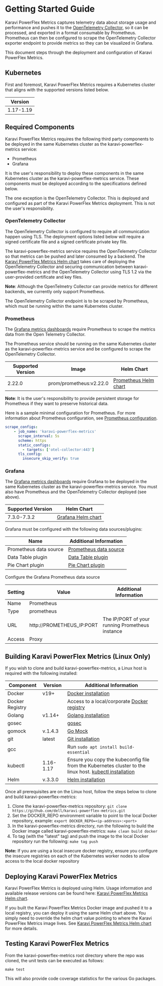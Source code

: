 <!--
Copyright (c) 2020 Dell Inc., or its subsidiaries. All Rights Reserved.

Licensed under the Apache License, Version 2.0 (the "License");
you may not use this file except in compliance with the License.
You may obtain a copy of the License at

    http://www.apache.org/licenses/LICENSE-2.0
-->

# Getting Started Guide

Karavi PowerFlex Metrics captures telemetry data about storage usage and performance and pushes it to the [OpenTelemetry Collector](https://github.com/open-telemetry/opentelemetry-collector), so it can be processed, and exported in a format consumable by Prometheus.  Prometheus can then be configured to scrape the OpenTelemetry Collector exporter endpoint to provide metrics so they can be visualized in Grafana.  

This document steps through the deployment and configuration of Karavi PowerFlex Metrics.

## Kubernetes

First and foremost, Karavi PowerFlex Metrics requires a Kubernetes cluster that aligns with the supported versions listed below.

| Version   |
| --------- |
| 1.17-1.19 |

## Required Components

Karavi PowerFlex Metrics requires the following third party components to be deployed in the same Kubernetes cluster as the karavi-powerflex-metrics service:

* Prometheus
* Grafana

It is the user's responsibility to deploy these components in the same Kubernetes cluster as the karavi-powerflex-metrics service.  These components must be deployed according to the specifications defined below.

The one exception is the OpenTelemetry Collector.  This is deployed and configured as part of the Karavi PowerFlex Metrics deployment.  This is not the user's responsibility.

### OpenTelemetry Collector

The OpenTelemetry Collector is configured to require all communication happen using TLS.  The deployment options listed below will require a signed certificate file and a signed certificate private key file.

The karavi-powerflex-metrics service requires the OpenTelemetry Collector so that metrics can be pushed and later consumed by a backend. The [Karavi PowerFlex Metrics Helm chart](https://github.com/dell/helm-charts/tree/main/charts/karavi-powerflex-metrics) takes care of deploying the OpenTelemetry Collector and securing communication between karavi-powerflex-metrics and the OpenTelemetry Collector using TLS 1.2 via the user-provided certificate and key files.

**Note**: Although the OpenTelmetry Collector can provide metrics for different backends, we currently only support Prometheus.

The OpenTelemetry Collector endpoint is to be scraped by Prometheus, which must be running within the same Kubernetes cluster.

### Prometheus

The [Grafana metrics dashboards](../grafana/dashboards/powerflex) require Prometheus to scrape the metrics data from the Open Telemetry Collector.

The Prometheus service should be running on the same Kubernetes cluster as the karavi-powerflex-metrics service and be configured to scrape the OpenTelemetry Collector.

| Supported Version | Image                   | Helm Chart                                                   |
| ----------------- | ----------------------- | ------------------------------------------------------------ |
| 2.22.0           | prom/prometheus:v2.22.0 | [Prometheus Helm chart](https://github.com/prometheus-community/helm-charts/tree/main/charts/prometheus) |

**Note**: It is the user's responsibility to provide persistent storage for Prometheus if they want to preserve historical data.

Here is a sample minimal configuration for Prometheus. For more information about Prometheus configuration, see [Prometheus configuration](https://prometheus.io/docs/prometheus/latest/configuration/configuration/#configuration).

```yaml
scrape_configs:
    - job_name: 'karavi-powerflex-metrics'
      scrape_interval: 5s
      scheme: https
      static_configs:
        - targets: ['otel-collector:443']
      tls_config:
        insecure_skip_verify: true
```

### Grafana

The [Grafana metrics dashboards](../grafana/dashboards/powerflex) require Grafana to be deployed in the same Kubernetes cluster as the karavi-powerflex-metrics service. You must also have Prometheus and the OpenTelemetry Collector deployed (see above).

| Supported Version | Helm Chart                                                |
| ----------------- | --------------------------------------------------------- |
| 7.3.0-7.3.2       | [Grafana Helm chart](https://github.com/grafana/helm-charts/tree/main/charts/grafana) |

Grafana must be configured with the following data sources/plugins:

| Name                   | Additional Information                                                     |
| ---------------------- | -------------------------------------------------------------------------- |
| Prometheus data source | [Prometheus data source](https://grafana.com/docs/grafana/latest/features/datasources/prometheus/)   |
| Data Table plugin      | [Data Table plugin](https://grafana.com/grafana/plugins/briangann-datatable-panel/installation) |
| Pie Chart plugin       | [Pie Chart plugin](https://grafana.com/grafana/plugins/grafana-piechart-panel)                 |

Configure the Grafana Prometheus data source

| Setting | Value                     | Additional Information                          |
| ------- | ------------------------- | ----------------------------------------------- |
| Name    | Prometheus                |                                                 |
| Type    | prometheus                |                                                 |
| URL     | http://PROMETHEUS_IP:PORT | The IP/PORT of your running Prometheus instance |
| Access  | Proxy                     |                                                 |

## Building Karavi PowerFlex Metrics (Linux Only)

If you wish to clone and build karavi-powerflex-metrics, a Linux host is required with the following installed:

| Component       | Version   | Additional Information                                                                                                                     |
| --------------- | --------- | ------------------------------------------------------------------------------------------------------------------------------------------ |
| Docker          | v19+      | [Docker installation](https://docs.docker.com/engine/install/)                                                                                                    |
| Docker Registry |           | Access to a local/corporate [Docker registry](https://docs.docker.com/registry/)                                                           |
| Golang          | v1.14+    | [Golang installation](https://github.com/travis-ci/gimme)                                                                                                         |
| gosec           |           | [gosec](https://github.com/securego/gosec)                                                                                                          |
| gomock          | v.1.4.3   | [Go Mock](https://github.com/golang/mock)                                                                                                             |
| git             | latest    | [Git installation](https://git-scm.com/book/en/v2/Getting-Started-Installing-Git)                                                                              |
| gcc             |           | Run ```sudo apt install build-essential```                                                                                                 |
| kubectl         | 1.16-1.17 | Ensure you copy the kubeconfig file from the Kubernetes cluster to the linux host. [kubectl installation](https://kubernetes.io/docs/tasks/tools/install-kubectl/) |
| Helm            | v.3.3.0   | [Helm installation](https://helm.sh/docs/intro/install/)                                                                                                        |

Once all prerequisites are on the Linux host, follow the steps below to clone and build karavi-powerflex-metrics:

1. Clone the karavi-powerflex-metrics repository: `git clone https://github.com/dell/karavi-powerflex-metrics.git`
1. Set the DOCKER_REPO environment variable to point to the local Docker repository, example: `export DOCKER_REPO=<ip-address>:<port>`
1. In the karavi-powerflex-metrics directory, run the following to build the Docker image called karavi-powerflex-metrics: `make clean build docker`
1. To tag (with the "latest" tag) and push the image to the local Docker repository run the following: `make tag push`

__Note:__ If you are using a local insecure docker registry, ensure you configure the insecure registries on each of the Kubernetes worker nodes to allow access to the local docker repository

## Deploying Karavi PowerFlex Metrics

Karavi PowerFlex Metrics is deployed using Helm.  Usage information and available release versions can be found here: [Karavi PowerFlex Metrics Helm chart](https://github.com/dell/helm-charts/tree/main/charts/karavi-powerflex-metrics).

If you built the Karavi PowerFlex Metrics Docker image and pushed it to a local registry, you can deploy it using the same Helm chart above.  You simply need to override the helm chart value pointing to where the Karavi PowerFlex Metrics image lives.  See [Karavi PowerFlex Metrics Helm chart](https://github.com/dell/helm-charts/tree/main/charts/karavi-powerflex-metrics) for more details.

## Testing Karavi PowerFlex Metrics

From the karavi-powerflex-metrics root directory where the repo was cloned, the unit tests can be executed as follows:

```console
make test
```

This will also provide code coverage statistics for the various Go packages.
